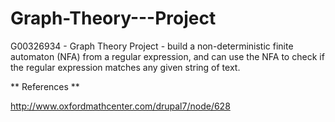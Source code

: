# Graph-Theory---Project
G00326934 - Graph Theory Project - build a non-deterministic finite automaton (NFA) from a regular expression, and can use the NFA to check if the regular expression matches any given string of text.







** References **

http://www.oxfordmathcenter.com/drupal7/node/628
